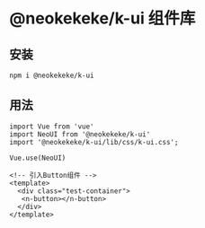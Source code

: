 # @neokekeke/k-ui 组件库

## 安装

```
npm i @neokekeke/k-ui
```

## 用法
```
import Vue from 'vue'
import NeoUI from '@neokekeke/k-ui'
import '@neokekeke/k-ui/lib/css/k-ui.css';

Vue.use(NeoUI)

<!-- 引入Button组件 -->
<template>
  <div class="test-container">
   <n-button></n-button>
  </div>
</template>
```